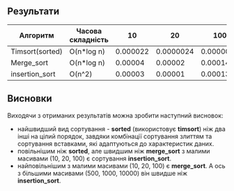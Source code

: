## Результати

| Алгоритм        |Часова складність    | 10       | 20       | 100       | 500        | 1 000    | 10 000
|-----------------|---------------------|----------|----------|-----------|------------|----------|---------
| Timsort(sorted) | O(n*log n)          | 0.000022 | 0.0000024| 0.0000054 | 0.000011   | 0.000016 | 0.000085
| Merge_sort      | O(n*log n)          | 0.00004  | 0.00002  | 0.00014   | 0.00077    | 0.00165  | 0.02156
| insertion_sort  | O(n^2)              | 0.00003  | 0.00001  | 0.00013   | 0.00438    | 0.01892  | 1.95175

## Висновки

Виходячи з отриманих результатів можна зробити наступний висновок:
- найшвидший вид сортування - **sorted** (використовує **timsort**) ніж два інші на цілий порядок, завдяки комбінації сортування злиттям та сортування вставками, які адаптуються до характеристик даних.
- повільнішим ніж **sorted**, але швидшим ніж **merge_sort** з малими масивами (10, 20, 100) є сортування **insertion_sort**.
- найповільнішим з малими масивами (10, 20, 100) є **merge_sort**. А ось з більшими масивами (500, 1000, 10000) він швидше ніж **insertion_sort**.
